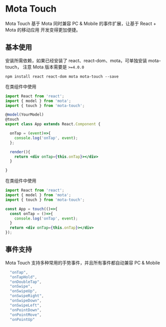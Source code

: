 # Mota Touch

Mota Touch 基于 Mota 同时兼容 PC & Mobile 的事件扩展，让基于 React + Mota 的移动应用
开发变得更加便捷。

## 基本使用

安装所需依赖，如果已经安装了 react、react-dom、mota，可单独安装 mota-touch，
注意 Mota 版本需要是 `>=4.0.0`

```
npm install react react-dom mota mota-touch --save
```

在类组件中使用

```jsx
import React from 'react';
import { model } from 'mota';
import { touch } from 'mota-touch';

@model(YourModel)
@touch
export class App extends React.Component {

  onTap = (event)=>{
    console.log('onTap', event);
  };

  render(){
    return <div onTap={this.onTap}></div>
  }

}

```

在类组件中使用

```jsx
import React from 'react';
import { model } from 'mota';
import { touch } from 'mota-touch';

const App = touch(()=>{
  const onTap = ()=>{
    console.log('onTap', event);
  }
  return <div onTap={this.onTap}></div>
});

```

## 事件支持

Mota Touch 支持多种常用的手势事件，并且所有事件都自动兼容 PC & Mobile

```ts
  "onTap",
  "onTapHold",
  "onDoubleTap",
  "onSwipe",
  "onSwipeUp",
  "onSwipeRight",
  "onSwipeDown",
  "onSwipeLeft",
  "onPointDown",
  "onPointMove",
  "onPointUp"
```